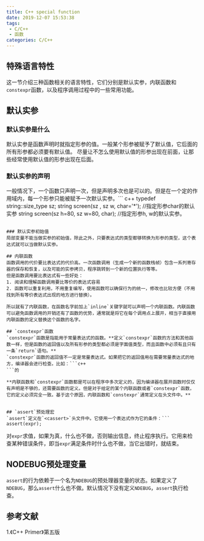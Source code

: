 ```yaml
---
title: C++ special function
date: 2019-12-07 15:53:38
tags:
 - C/C++
 - 函数
categories: C/C++
---
```


## 特殊语言特性
这一节介绍三种函数相关的语言特性，它们分别是默认实参，内联函数和`constexpr`函数，以及程序调用过程中的一些常用功能。

## 默认实参
### 默认实参是什么
默认实参是函数声明时就指定形参的值。一般某个形参被赋予了默认值，它后面的所有形参都必须要有默认值。
尽量让不怎么使用默认值的形参出现在前面，让那些经常使用默认值的形参出现在后面。

### 默认实参的声明
一般情况下，一个函数只声明一次，但是声明多次也是可以的。但是在一个定的作用域内，每一个形参只能被赋予一次默认实参。``` c++
typedef string::size_type sz;
string screen(sz , sz w, char='*'); //指定形参char的默认实参
string screen(sz h=80, sz w=80, char); //指定形参h, w的默认实参。
```

### 默认实参初始值
局部变量不能当做实参的初始值，除此之外，只要表达式的类型都够转换为形参的类型，这个表达式就可以当做默认实参。

## 内联函数
函数调用的代价要比表达式的代价高。一次函数调用（生成一个新的函数栈帧）包含一系列寄存器的保存和恢复，以及可能的实参拷贝，程序跳转到一个新的位置执行等等。
但是函数调用要比表达式有一些好处：
1. 阅读和理解函数调用要比等价的表达式容易
2. 函数可以重复利用，不用重复编写，使用函数可以确保行为的统一，修改也比较方便（不用找到所有等价表达式出现的地方进行替换）。

所以就有了内联函数，在函数名字前加上`inline`关键字就可以声明一个内联函数。内联函数可以避免函数调用的开销还有了函数的优势，通常就是将它在每个调用点上展开，相当于直接用内联函数的定义替换这个函数的名字。

## `constexpr`函数
`constexpr`函数是指能用于常量表达式的函数。**定义`constexpr`函数的方法和其他函数一样，但是函数的返回值以及所有形参的类型都必须是字面值类型，而且函数中必须有且只有一条`return`语句。**
`constexpr`函数的返回值不一定是常量表达式。如果把它的返回值用在需要常量表达式的地方，编译器会进行检查。比如：```c++
```的

**内联函数和`constexpr`函数都是可以在程序中多次定义的，因为编译器在展开函数时仅仅有声明是不够的，还需要函数的定义。但是对于给定的某个内联函数或者`constexpr`函数，它的定义必须完全一致。基于这个原因，内联函数和`constexpr`通常定义在头文件中。**


## `assert`预处理宏
`assert`定义在`<cassert>`头文件中。它使用一个表达式作为它的条件：```
assert(expr);
```
对`expr`求值，如果为真，什么也不做，否则输出信息，终止程序执行。它用来检查某种错误条件，即当`expr`满足条件时什么也不做，当它出错时，就结束。

## NODEBUG预处理变量
`assert`的行为依赖于一个名为`NDEBUG`的预处理器变量的状态。如果定义了`NDEBUG`，那么`assert`什么也不做。默认情况下没有定义`NDEBUG`，`assert`执行检查。

## 参考文献
1.《C++ Primer》第五版
